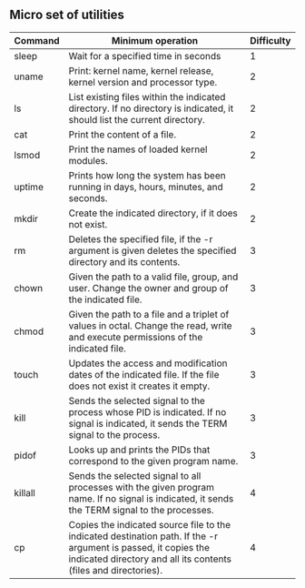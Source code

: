 ## Micro set of utilities 

| Command | Minimum operation                                                                                                                                                                 | Difficulty |
|---------|-----------------------------------------------------------------------------------------------------------------------------------------------------------------------------------|------------|
| sleep   | Wait for a specified time in seconds                                                                                                                                              | 1          |
| uname   | Print: kernel name, kernel release, kernel version and processor type.                                                                                                            | 2          |
| ls      | List existing files within the indicated directory. If no directory is indicated, it should list the current directory.                                                           | 2          |
| cat     | Print the content of a file.                                                                                                                                                      | 2          |
| lsmod   | Print the names of loaded kernel modules.                                                                                                                                         | 2          |
| uptime  | Prints how long the system has been running in days, hours, minutes, and seconds.                                                                                                 | 2          |
| mkdir   | Create the indicated directory, if it does not exist.                                                                                                                             | 2          |
| rm      | Deletes the specified file, if the -r argument is given deletes the specified directory and its contents.                                                                         | 3          |
| chown   | Given the path to a valid file, group, and user. Change the owner and group of the indicated file.                                                                                | 3          |
| chmod   | Given the path to a file and a triplet of values in octal. Change the read, write and execute permissions of the indicated file.                                                  | 3          |
| touch   | Updates the access and modification dates of the indicated file. If the file does not exist it creates it empty.                                                                  | 3          |
| kill    | Sends the selected signal to the process whose PID is indicated. If no signal is indicated, it sends the TERM signal to the process.                                              | 3          |
| pidof   | Looks up and prints the PIDs that correspond to the given program name.                                                                                                           | 3          |
| killall | Sends the selected signal to all processes with the given program name. If no signal is indicated, it sends the TERM signal to the processes.                                     | 4          |
| cp      | Copies the indicated source file to the indicated destination path. If the -r argument is passed, it copies the indicated directory and all its contents (files and directories). | 4          |
